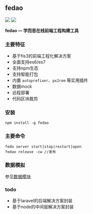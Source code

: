 ## fedao

![](https://img.shields.io/npm/v/fedao.svg) ![](https://img.shields.io/npm/dm/fedao.svg)

**fedao — 学而思在线前端工程构建工具**

### 主要特征

- 基于fis3的前端工程化解决方案
- 全面支持es6/es7
- 支持npm生态
- 支持智能打包
- 内置 `autoprefixer`、`px2rem` 等实用插件
- 数据mock
- 远程部署
- 代码区块裁剪

### 安装

```
npm install -g fedao
```

### 主要命令

```
fedo server start|stop|restart|open
fedao release -cw //发布
```

### 数据模拟

参见[数据模块](./docs/mock.md)

### todo

- 基于laravel的后端解决方案封装
- 基于node的中间层解决方案封装